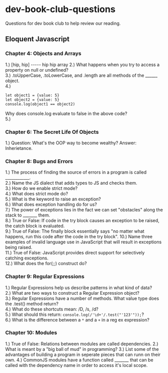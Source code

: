 # dev-book-club-questions
Questions for dev book club to help review our reading.

## Eloquent Javascript

### Chapter 4: Objects and Arrays

1.) \[hip, hip] ----- hip hip array
2.) What happens when you try to access a property on null or undefined?  
3.) .toUpperCase, .toLowerCase, and .length are all methods of the ______ object.  
4.)  
```
let object1 = {value: 5}
let object2 = {value: 5}
console.log(object1 == object2)
```
Why does console.log evaluate to false in the above code?  
5.)
### Chapter 6: The Secret Life Of Objects

1.) Question: What's the OOP way to become wealthy?    Answer: Inherietance.

### Chapter 8: Bugs and Errors

1.) The process of finding the source of errors in a program is called ____________.  
2.) Name the JS dialect that adds types to JS and checks them.  
3.) How do we enable strict mode?  
4.) What does strict mode do?  
5.) What is the keyword to raise an exception?  
6.) What does exception handling do for us?  
7.) The power of exceptions lies in the fact we can set "obstacles" along the stack to _______ them.  
8.) True or False: If code in the try block causes an exception to be raised, the catch block is evaluated.  
9.) True of False: The finally block essentially says "no matter what happens, run this code after the code in the try block". 
10.) Name three examples of invalid language use in JavaScript that will result in exceptions being raised.  
11.) True of False: JavaScript provides direct support for selectively catching exceptions.  
12.) What does the for(;;) construct do?  

### Chapter 9: Regular Expressions

1.) Regular Expressions help us describe patterns in what kind of data?  
2.) What are two ways to construct a Regular Expression object?  
3.) Regular Expressions have a number of methods. What value type does the .test() method return?  
4.) What do these shortcuts mean: /D, /s, /d?  
5.) What should this return:  `console.log(/'\d+'/.test("'123'"));`?  
6.) What is the difference between a `*` and a `+` in a reg ex expression?

### Chapter 10: Modules  

1.) True of False: Relations between modules are called dependencies.
2.) What is meant by a "big ball of mud" in programming? 
3.) List some of the advantages of building a program in seperate pieces that can runn on their own. 
4.) CommonJS modules have a function called _______ that can be called with the dependency name in order to access it's local scope. 
